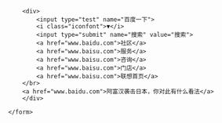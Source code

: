 <!DOCTYPE html>
<html>
<head>
	<meta charset="utf-8">
	<title>百度网页</title>
</head>
<body>
	<form>
		
		<div>
			<input type="test" name="百度一下">
			<i class="iconfont">▼</i>
			<input type="submit" name="搜索" value="搜索">
			<a href="www.baidu.com">社区</a>
			<a href="www.baisu.com">服务</a>
			<a href="www.baisu.com">咨询</a>
			<a href="www.baisu.com">门店</a>
			<a href="www.baisu.com">联想首页</a>
		</br>
		<a href="www.baidu.com">阿富汉袭击日本，你对此有什么看法</a>
		</div>
		
	</form>
</body>
</html>

